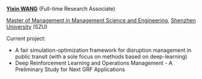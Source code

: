 **[Yixin WANG](https://yixinwong1998.github.io/)** (Full-time Research Associate)

[Master of Management in Management Science and Engineering](https://ma.szu.edu.cn/), [Shenzhen University](https://en.szu.edu.cn/) (SZU)

Current project: 
- A fair simulation-optimization framework for disruption management in public transit (with a sole focus on methods based on deep-learning)
- Deep Reinforcement Learning and Operations Management - A Preliminary Study for Next GRF Applications